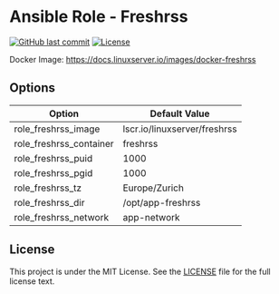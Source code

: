 # Ansible Role - Freshrss

[![GitHub last commit](https://img.shields.io/github/last-commit/ursinn-ansible/role-freshrss?logo=github&style=for-the-badge)](https://github.com/ursinn-ansible/role-freshrss/commits)
[![License](https://img.shields.io/github/license/ursinn-ansible/role-freshrss?style=for-the-badge)](https://github.com/ursinn-ansible/role-freshrss/blob/main/LICENSE)

Docker Image: https://docs.linuxserver.io/images/docker-freshrss

## Options

| Option | Default Value |
| ---- | ---- |
| role_freshrss_image | lscr.io/linuxserver/freshrss |
| role_freshrss_container | freshrss |
| role_freshrss_puid | 1000 |
| role_freshrss_pgid | 1000 |
| role_freshrss_tz | Europe/Zurich |
| role_freshrss_dir | /opt/app-freshrss |
| role_freshrss_network | app-network |

## License

This project is under the MIT License. See the [LICENSE](https://github.com/ursinn-ansible/role-freshrss/blob/main/LICENSE) file for the full license text.
